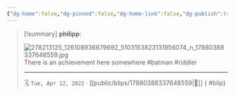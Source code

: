 ```yaml
---
{"dg-home":false,"dg-pinned":false,"dg-home-link":false,"dg-publish":true,"type":"blip","disabled rules":["yaml-title","yaml-title-alias","file-name-heading"],"title":"philipp on instagram @ 2022-04-12","created-date":"2022-04-12T15:00:00","updated-date":"2025-05-02T17:43:07","dg-path":"blips/17880388337648559.md","permalink":"/blips/17880388337648559/","dgPassFrontmatter":true,"created":"2022-04-12T15:00:00","updated":"2025-05-02T17:43:07"}
---
```


> [!summary] **philipp**:
>
> ![278213125_126108936679692_5103153823131956074_n_17880388337648559.jpg](/img/user/attachments/278213125_126108936679692_5103153823131956074_n_17880388337648559.jpg)
> There is an achievement here somewhere #batman #riddler
> - - -
>
> 🗓️ `Tue, Apr 12, 2022` · [[public/blips/17880388337648559\|🔗]]
{ #blip}

